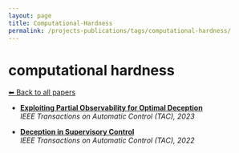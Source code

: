 ```yaml
---
layout: page
title: Computational-Hardness
permalink: /projects-publications/tags/computational-hardness/
---
```


# computational hardness
[⬅ Back to all papers](../papers.md)

- **[Exploiting Partial Observability for Optimal Deception](../papers.md)**  
  *IEEE Transactions on Automatic Control (TAC), 2023*

- **[Deception in Supervisory Control](../papers.md)**  
  *IEEE Transactions on Automatic Control (TAC), 2022*